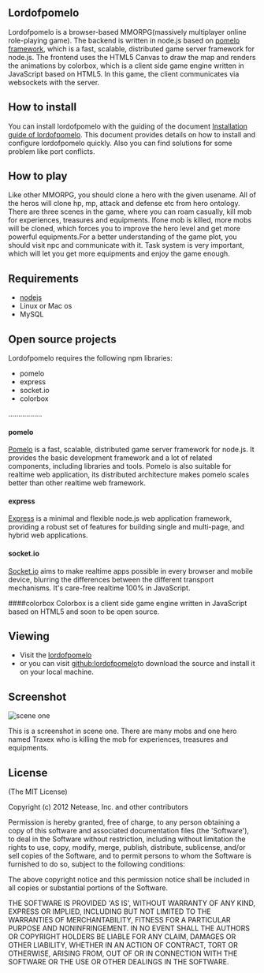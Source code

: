 ## Lordofpomelo

Lordofpomelo is a browser-based MMORPG(massively multiplayer online role-playing game). 
The backend is written in node.js based on [pomelo framework](https://github.com/NetEase/pomelo/wiki/Introduction-to-pomelo), which is a fast, scalable, distributed game server framework for node.js. The frontend uses the HTML5 Canvas to draw the map and renders the animations by colorbox, which is a client side game engine written in JavaScript based on HTML5. In this game, the client communicates via websockets with the server. 

## How to install

You can install lordofpomelo with the guiding of the document 
[Installation guide of lordofpomelo](https://github.com/NetEase/pomelo/wiki/Installation-guide-of-lordofpomelo).
This document provides details on how to install and configure lordofpomelo quickly. Also you can find solutions
for some problem like port conflicts.

## How to play

Like other MMORPG, you should clone a hero with the given usename. All of the heros will clone hp, mp, attack and defense etc from hero ontology. There are three scenes in the game, where you can roam casually, kill mob for experiences, treasures and equipments. Ifone mob is killed, more mobs will be cloned, which forces you to improve the hero level and get more powerful equipments.For a better understanding of the game plot, you should visit npc and communicate with it. Task system is very important, which will let you get more equipments and enjoy the game enough.

## Requirements

* [nodejs](http://nodejs.org/)
* Linux or Mac os
* MySQL

## Open source projects

Lordofpomelo requires the following npm libraries:

* pomelo
* express
* socket.io
* colorbox

.................

#### pomelo

[Pomelo](http://pomelo.netease.com/) is a fast, scalable, distributed game server framework for node.js. It provides the basic development framework and a lot of related components, including libraries and tools. Pomelo is also suitable for realtime web application, its distributed architecture makes pomelo scales better than other realtime web framework.

#### express

[Express](http://expressjs.com/) is a minimal and flexible node.js web application framework, providing a robust set of features for building single and multi-page, and hybrid web applications. 

#### socket.io

[Socket.io](http://socket.io/) aims to make realtime apps possible in every browser and mobile device, blurring the differences between the different transport mechanisms. It's care-free realtime 100% in JavaScript.

####colorbox
Colorbox is a client side game engine written in JavaScript based on HTML5 and soon to be open source. 



## Viewing

 * Visit the [lordofpomelo](http://nodejs.netease.com/lordofpomelo)
 * or you can visit [github:lordofpomelo](http://github.com/node-pomelo/lordofpomelo)to download the source and install it on your local machine.

## Screenshot

![scene one](http://pomelo.netease.com/image/demo4.png)

This is a screenshot in scene one. There are many mobs and one hero named Traxex who is killing the mob for experiences, treasures and equipments.


## License

(The MIT License)

Copyright (c) 2012 Netease, Inc. and other contributors

Permission is hereby granted, free of charge, to any person obtaining
a copy of this software and associated documentation files (the
'Software'), to deal in the Software without restriction, including
without limitation the rights to use, copy, modify, merge, publish,
distribute, sublicense, and/or sell copies of the Software, and to
permit persons to whom the Software is furnished to do so, subject to
the following conditions:

The above copyright notice and this permission notice shall be
included in all copies or substantial portions of the Software.

THE SOFTWARE IS PROVIDED 'AS IS', WITHOUT WARRANTY OF ANY KIND,
EXPRESS OR IMPLIED, INCLUDING BUT NOT LIMITED TO THE WARRANTIES OF
MERCHANTABILITY, FITNESS FOR A PARTICULAR PURPOSE AND NONINFRINGEMENT.
IN NO EVENT SHALL THE AUTHORS OR COPYRIGHT HOLDERS BE LIABLE FOR ANY
CLAIM, DAMAGES OR OTHER LIABILITY, WHETHER IN AN ACTION OF CONTRACT,
TORT OR OTHERWISE, ARISING FROM, OUT OF OR IN CONNECTION WITH THE
SOFTWARE OR THE USE OR OTHER DEALINGS IN THE SOFTWARE.
